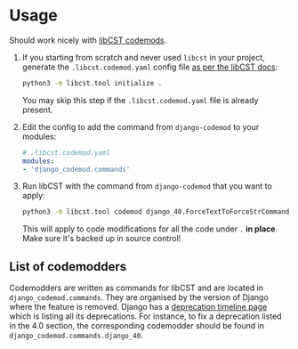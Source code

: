 # Usage

Should work nicely with [libCST codemods](https://libcst.readthedocs.io/en/latest/codemods_tutorial.html#working-with-codemods).

1. If you starting from scratch and never used `libcst` in your project,
   generate the `.libcst.codemod.yaml` config file
   [as per the libCST docs](https://libcst.readthedocs.io/en/latest/codemods_tutorial.html?highlight=modules#setting-up-and-running-codemods):

   ```bash
   python3 -m libcst.tool initialize .
   ```

   You may skip this step if the `.libcst.codemod.yaml` file is already present.

2. Edit the config to add the command from `django-codemod` to your modules:

   ```yaml
   # .libcst.codemod.yaml
   modules:
   - 'django_codemod.commands'
   ```

3. Run libCST with the command from `django-codemod` that you want to apply:

   ```bash
   python3 -m libcst.tool codemod django_40.ForceTextToForceStrCommand .
   ```

   This will apply to code modifications for all the code under `.` **in place**.
   Make sure it's backed up in source control!

## List of codemodders

Codemodders are written as commands for libCST and are located in `django_codemod.commands`. They are organised by the version of Django where the feature is removed. Django has a [deprecation timeline page](https://docs.djangoproject.com/en/3.0/internals/deprecation/) which is listing all its deprecations. For instance, to fix a deprecation listed in the 4.0 section, the corresponding codemodder should be found in `django_codemod.commands.django_40`.
